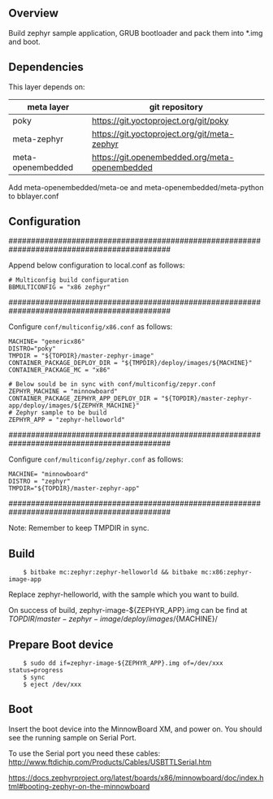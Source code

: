 Overview
--------

Build zephyr sample application, GRUB bootloader and pack them into *.img and boot.

Dependencies
------------

This layer depends on:

| meta layer        | git repository                                 |
|-------------------|------------------------------------------------|
| poky              | https://git.yoctoproject.org/git/poky          |
| meta-zephyr       | https://git.yoctoproject.org/git/meta-zephyr   |
| meta-openembedded | https://git.openembedded.org/meta-openembedded |

Add meta-openembedded/meta-oe and meta-openembedded/meta-python to bblayer.conf

Configuration
-------------

############################################################################################

Append below configuration to local.conf as follows:

```
# Multiconfig build configuration
BBMULTICONFIG = "x86 zephyr"

```
############################################################################################

Configure `conf/multiconfig/x86.conf` as follows:

```
MACHINE= "genericx86"
DISTRO="poky"
TMPDIR = "${TOPDIR}/master-zephyr-image"
CONTAINER_PACKAGE_DEPLOY_DIR = "${TMPDIR}/deploy/images/${MACHINE}"
CONTAINER_PACKAGE_MC = "x86"

# Below sould be in sync with conf/multiconfig/zepyr.conf
ZEPHYR_MACHINE = "minnowboard"
CONTAINER_PACKAGE_ZEPHYR_APP_DEPLOY_DIR = "${TOPDIR}/master-zephyr-app/deploy/images/${ZEPHYR_MACHINE}"
# Zephyr sample to be build
ZEPHYR_APP = "zephyr-helloworld"
```
############################################################################################

Configure `conf/multiconfig/zephyr.conf` as follows:

```
MACHINE= "minnowboard"
DISTRO = "zephyr"
TMPDIR="${TOPDIR}/master-zephyr-app"
```
############################################################################################

Note: Remember to keep TMPDIR in sync.


Build
-----


```
    $ bitbake mc:zephyr:zephyr-helloworld && bitbake mc:x86:zephyr-image-app
```
Replace zephyr-helloworld, with the sample which you want to build.

On success of build, zephyr-image-${ZEPHYR_APP}.img can be find at ${TOPDIR}/master-zephyr-image/deploy/images/${MACHINE}/

Prepare Boot device
-------------------

```
    $ sudo dd if=zephyr-image-${ZEPHYR_APP}.img of=/dev/xxx status=progress
    $ sync
    $ eject /dev/xxx

```


Boot
----

Insert the boot device into the MinnowBoard XM, and power on.  You should see the running sample on Serial Port.

To use the Serial port you need these cables:
http://www.ftdichip.com/Products/Cables/USBTTLSerial.htm

https://docs.zephyrproject.org/latest/boards/x86/minnowboard/doc/index.html#booting-zephyr-on-the-minnowboard
